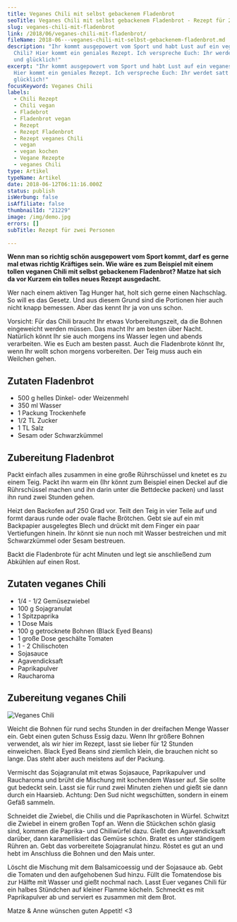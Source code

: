 ```yaml
---
title: Veganes Chili mit selbst gebackenem Fladenbrot
seoTitle: Veganes Chili mit selbst gebackenem Fladenbrot - Rezept für 2 Personen
slug: veganes-chili-mit-fladenbrot
link: /2018/06/veganes-chili-mit-fladenbrot/
fileName: 2018-06---veganes-chili-mit-selbst-gebackenem-fladenbrot.md
description: "Ihr kommt ausgepowert vom Sport und habt Lust auf ein veganes
  Chili? Hier kommt ein geniales Rezept. Ich verspreche Euch: Ihr werdet satt
  und glücklich!"
excerpt: "Ihr kommt ausgepowert vom Sport und habt Lust auf ein veganes Chili?
  Hier kommt ein geniales Rezept. Ich verspreche Euch: Ihr werdet satt und
  glücklich!"
focusKeyword: Veganes Chili
labels:
  - Chili Rezept
  - Chili vegan
  - Fladebrot
  - Fladenbrot vegan
  - Rezept
  - Rezept Fladenbrot
  - Rezept veganes Chili
  - vegan
  - vegan kochen
  - Vegane Rezepte
  - veganes Chili
type: Artikel
typeName: Artikel
date: 2018-06-12T06:11:16.000Z
status: publish
isWerbung: false
isAffiliate: false
thumbnailId: "21229"
image: /img/demo.jpg
errors: []
subTitle: Rezept für zwei Personen
  
---
```


**Wenn man so richtig schön ausgepowert vom Sport kommt, darf es gerne mal etwas
richtig Kräftiges sein. Wie wäre es zum Beispiel mit einem tollen veganen Chili
mit selbst gebackenem Fladenbrot? Matze hat sich da vor Kurzem ein tolles neues
Rezept ausgedacht.**

Wer nach einem aktiven Tag Hunger hat, holt sich gerne einen Nachschlag. So will
es das Gesetz. Und aus diesem Grund sind die Portionen hier auch nicht knapp
bemessen. Aber das kennt Ihr ja von uns schon.

Vorsicht: Für das Chili braucht Ihr etwas Vorbereitungszeit, da die Bohnen
eingeweicht werden müssen. Das macht Ihr am besten über Nacht. Natürlich könnt
Ihr sie auch morgens ins Wasser legen und abends verarbeiten. Wie es Euch am
besten passt. Auch die Fladenbrote könnt Ihr, wenn Ihr wollt schon morgens
vorbereiten. Der Teig muss auch ein Weilchen gehen.

## Zutaten Fladenbrot

- 500 g helles Dinkel- oder Weizenmehl
- 350 ml Wasser
- 1 Packung Trockenhefe
- 1/2 TL Zucker
- 1 TL Salz
- Sesam oder Schwarzkümmel

## Zubereitung Fladenbrot

Packt einfach alles zusammen in eine große Rührschüssel und knetet es zu einem
Teig. Packt ihn warm ein (Ihr könnt zum Beispiel einen Deckel auf die
Rührschüssel machen und ihn darin unter die Bettdecke packen) und lasst ihn rund
zwei Stunden gehen.

Heizt den Backofen auf 250 Grad vor. Teilt den Teig in vier Teile auf und formt
daraus runde oder ovale flache Brötchen. Gebt sie auf ein mit Backpapier
ausgelegtes Blech und drückt mit dem Finger ein paar Vertiefungen hinein. Ihr
könnt sie nun noch mit Wasser bestreichen und mit Schwarzkümmel oder Sesam
bestreuen.

Backt die Fladenbrote für acht Minuten und legt sie anschließend zum Abkühlen
auf einen Rost.

## Zutaten veganes Chili

- 1/4 - 1/2 Gemüsezwiebel
- 100 g Sojagranulat
- 1 Spitzpaprika
- 1 Dose Mais
- 100 g getrocknete Bohnen (Black Eyed Beans)
- 1 große Dose geschälte Tomaten
- 1 - 2 Chilischoten
- Sojasauce
- Agavendicksaft
- Paprikapulver
- Raucharoma

## Zubereitung veganes Chili

![Veganes Chili](http://cardamonchai.com/wp-content/uploads/2018/06/41338279775_721e48f258_z-400x300.jpg)

Weicht die Bohnen für rund sechs Stunden in der dreifachen Menge Wasser ein.
Gebt einen guten Schuss Essig dazu. Wenn Ihr größere Bohnen verwendet, als wir
hier im Rezept, lasst sie lieber für 12 Stunden einweichen. Black Eyed Beans
sind ziemlich klein, die brauchen nicht so lange. Das steht aber auch meistens
auf der Packung.

Vermischt das Sojagranulat mit etwas Sojasauce, Paprikapulver und Raucharoma und
brüht die Mischung mit kochendem Wasser auf. Sie sollte gut bedeckt sein. Lasst
sie für rund zwei Minuten ziehen und gießt sie dann durch ein Haarsieb. Achtung:
Den Sud nicht wegschütten, sondern in einem Gefäß sammeln.

Schneidet die Zwiebel, die Chilis und die Paprikaschoten in Würfel. Schwitzt die
Zwiebel in einem großen Topf an. Wenn die Stückchen schön glasig sind, kommen
die Paprika- und Chiliwürfel dazu. Gießt den Agavendicksaft darüber, dann
karamellisiert das Gemüse schön. Bratet es unter ständigem Rühren an. Gebt das
vorbereitete Sojagranulat hinzu. Röstet es gut an und hebt im Anschluss die
Bohnen und den Mais unter.

Löscht die Mischung mit dem Balsamicoessig und der Sojasauce ab. Gebt die
Tomaten und den aufgehobenen Sud hinzu. Füllt die Tomatendose bis zur Hälfte mit
Wasser und gießt nochmal nach. Lasst Euer veganes Chili für ein halbes Stündchen
auf kleiner Flamme köcheln. Schmeckt es mit Paprikapulver ab und serviert es
zusammen mit dem Brot.

Matze &amp; Anne wünschen guten Appetit! &lt;3

  